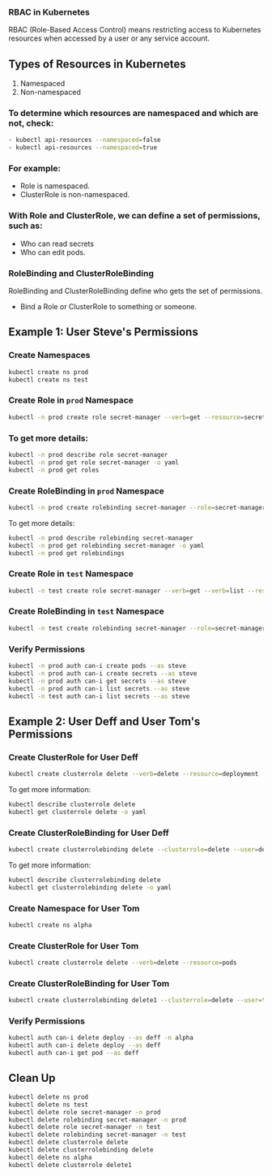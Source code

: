 ### RBAC in Kubernetes

RBAC (Role-Based Access Control) means restricting access to Kubernetes resources when accessed by a user or any service account.

## Types of Resources in Kubernetes
1. Namespaced
2. Non-namespaced

### To determine which resources are namespaced and which are not, check:
```sh
- kubectl api-resources --namespaced=false  
- kubectl api-resources --namespaced=true
```

### For example:
- Role is namespaced.
- ClusterRole is non-namespaced.

### With Role and ClusterRole, we can define a set of permissions, such as:
- Who can read secrets 
- Who can edit pods.

### RoleBinding and ClusterRoleBinding

RoleBinding and ClusterRoleBinding define who gets the set of permissions.

- Bind a Role or ClusterRole to something or someone.

## Example 1: User Steve's Permissions

### Create Namespaces

```sh
kubectl create ns prod
kubectl create ns test
```

### Create Role in `prod` Namespace

```sh
kubectl -n prod create role secret-manager --verb=get --resource=secrets
```

### To get more details:

```sh
kubectl -n prod describe role secret-manager
kubectl -n prod get role secret-manager -o yaml
kubectl -n prod get roles
```

### Create RoleBinding in `prod` Namespace

```sh
kubectl -n prod create rolebinding secret-manager --role=secret-manager --user=steve
```

To get more details:

```sh
kubectl -n prod describe rolebinding secret-manager
kubectl -n prod get rolebinding secret-manager -o yaml
kubectl -n prod get rolebindings
```

### Create Role in `test` Namespace

```sh
kubectl -n test create role secret-manager --verb=get --verb=list --resource=secrets
```

### Create RoleBinding in `test` Namespace

```sh
kubectl -n test create rolebinding secret-manager --role=secret-manager --user=steve
```

### Verify Permissions

```sh
kubectl -n prod auth can-i create pods --as steve 
kubectl -n prod auth can-i create secrets --as steve 
kubectl -n prod auth can-i get secrets --as steve 
kubectl -n prod auth can-i list secrets --as steve 
kubectl -n test auth can-i list secrets --as steve 
```

## Example 2: User Deff and User Tom's Permissions

### Create ClusterRole for User Deff

```sh
kubectl create clusterrole delete --verb=delete --resource=deployment
```

To get more information:

```sh
kubectl describe clusterrole delete
kubectl get clusterrole delete -o yaml
```

### Create ClusterRoleBinding for User Deff

```sh
kubectl create clusterrolebinding delete --clusterrole=delete --user=deff
```

To get more information:

```sh
kubectl describe clusterrolebinding delete
kubectl get clusterrolebinding delete -o yaml
```

### Create Namespace for User Tom

```sh
kubectl create ns alpha
```

### Create ClusterRole for User Tom

```sh
kubectl create clusterrole delete --verb=delete --resource=pods
```

### Create ClusterRoleBinding for User Tom

```sh
kubectl create clusterrolebinding delete1 --clusterrole=delete --user=tom --namespace=alpha
```

### Verify Permissions

```sh
kubectl auth can-i delete deploy --as deff -n alpha
kubectl auth can-i delete deploy --as deff
kubectl auth can-i get pod --as deff
```

## Clean Up

```sh
kubectl delete ns prod
kubectl delete ns test
kubectl delete role secret-manager -n prod
kubectl delete rolebinding secret-manager -n prod
kubectl delete role secret-manager -n test
kubectl delete rolebinding secret-manager -n test
kubectl delete clusterrole delete
kubectl delete clusterrolebinding delete
kubectl delete ns alpha
kubectl delete clusterrole delete1
```
```